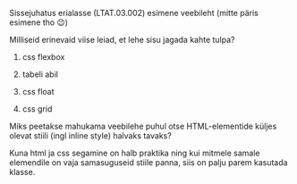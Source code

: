 Sissejuhatus erialasse (LTAT.03.002) esimene veebileht (mitte päris esimene tho 😉)

Milliseid erinevaid viise leiad, et lehe sisu jagada kahte tulpa?

1. css flexbox

2. tabeli abil

3. css float

4. css grid


Miks peetakse mahukama veebilehe puhul otse HTML-elementide küljes olevat stiili (ingl inline style) halvaks tavaks?

Kuna html ja css segamine on halb praktika ning kui mitmele samale elemendile on vaja samasuguseid stiile panna, siis on palju parem kasutada klasse.
